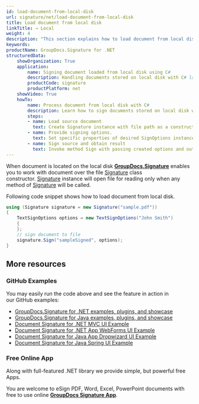 ```yaml
---
id: load-document-from-local-disk
url: signature/net/load-document-from-local-disk
title: Load document from local disk
linkTitle: → Local
weight: 4
description: "This section explains how to load document from local disk with GroupDocs.Signature API."
keywords: 
productName: GroupDocs.Signature for .NET
structuredData:
    showOrganization: True
    application:    
        name: Signing document loaded from local disk using C#    
        description: Handling documents stored on local disk with C# language by GroupDocs.Signature for .NET APIs
        productCode: signature
        productPlatform: net 
    showVideo: True
    howTo:
        name: Process document from local disk with C# 
        description: Learn how to sign documents stored on local disk with C#
        steps:
        - name: Load source document
          text: Create Signature instance with file path as a constructor parameter. 
        - name: Provide signing options. 
          text: Set specific properties of desired SignOptions instance.
        - name: Sign source and obtain result 
          text: Invoke method Sign with passing created options and output file data. You can save signed file using file path or stream.
---
```

When document is located on the local disk [**GroupDocs.Signature**](https://products.groupdocs.com/signature/net) enables you to work with document over the file [Signature](https://reference.groupdocs.com/signature/net/groupdocs.signature/signature) class constructor. [Signature](https://reference.groupdocs.com/signature/net/groupdocs.signature/signature) instance will open file for reading only when any method of [Signature](https://reference.groupdocs.com/signature/net/groupdocs.signature/signature) will be called.

Following code snippet shows how to load document from local disk.

```csharp
using (Signature signature = new Signature("sample.pdf"))
{
    TextSignOptions options = new TextSignOptions("John Smith")
    {
    };
    // sign document to file
    signature.Sign("sampleSigned", options);
}
```

## More resources

### GitHub Examples

You may easily run the code above and see the feature in action in our GitHub examples:

* [GroupDocs.Signature for .NET examples, plugins, and showcase](https://github.com/groupdocs-signature/GroupDocs.Signature-for-.NET)
* [GroupDocs.Signature for Java examples, plugins, and showcase](https://github.com/groupdocs-signature/GroupDocs.Signature-for-Java)
* [Document Signature for .NET MVC UI Example](https://github.com/groupdocs-signature/GroupDocs.Signature-for-.NET-MVC)
* [Document Signature for .NET App WebForms UI Example](https://github.com/groupdocs-signature/GroupDocs.Signature-for-.NET-WebForms)
* [Document Signature for Java App Dropwizard UI Example](https://github.com/groupdocs-signature/GroupDocs.Signature-for-Java-Dropwizard)
* [Document Signature for Java Spring UI Example](https://github.com/groupdocs-signature/GroupDocs.Signature-for-Java-Spring)

### Free Online App

Along with full-featured .NET library we provide simple, but powerful free Apps.

You are welcome to eSign PDF, Word, Excel, PowerPoint documents with free to use online **[GroupDocs Signature App](https://products.groupdocs.app/signature)**.